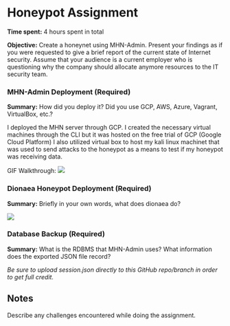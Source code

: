 # Honeypot Assignment

**Time spent:** 4 hours spent in total

**Objective:** Create a honeynet using MHN-Admin. Present your findings as if you were requested to give a brief report of the current state of Internet security. Assume that your audience is a current employer who is questioning why the company should allocate anymore resources to the IT security team.

### MHN-Admin Deployment (Required)

**Summary:** How did you deploy it? Did you use GCP, AWS, Azure, Vagrant, VirtualBox, etc.?

I deployed the MHN server through GCP. I created the necessary virtual machines through the CLI but it was hosted on the free trial of GCP (Google Cloud Platform) I also utilized virtual box to host my kali linux machinet that was used to send attacks to the honeypot as a means to test if my honeypot was receiving data. 

GIF Walkthrough: ![](https://github.com/michaelbanegas/Codepath_Cybersecurity_HW/blob/Project-9-Honeypot/mhn%20admin.gif)

### Dionaea Honeypot Deployment (Required)

**Summary:** Briefly in your own words, what does dionaea do?

<img src="dionaea-honeypot.gif">

### Database Backup (Required) 

**Summary:** What is the RDBMS that MHN-Admin uses? What information does the exported JSON file record?

*Be sure to upload session.json directly to this GitHub repo/branch in order to get full credit.*

## Notes

Describe any challenges encountered while doing the assignment.
